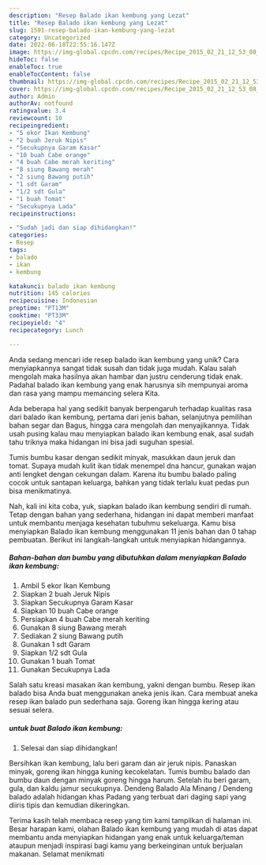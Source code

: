 ```yaml
---
description: "Resep Balado ikan kembung yang Lezat"
title: "Resep Balado ikan kembung yang Lezat"
slug: 1591-resep-balado-ikan-kembung-yang-lezat
category: Uncategorized
date: 2022-06-18T22:55:16.147Z
image: https://img-global.cpcdn.com/recipes/Recipe_2015_02_21_12_53_08_135_5c8913275be2eca9b1d6/680x482cq70/balado-ikan-kembung-foto-resep-utama.jpg
hideToc: false
enableToc: true
enableTocContent: false
thumbnail: https://img-global.cpcdn.com/recipes/Recipe_2015_02_21_12_53_08_135_5c8913275be2eca9b1d6/680x482cq70/balado-ikan-kembung-foto-resep-utama.jpg
cover: https://img-global.cpcdn.com/recipes/Recipe_2015_02_21_12_53_08_135_5c8913275be2eca9b1d6/680x482cq70/balado-ikan-kembung-foto-resep-utama.jpg
author: Admin
authorAv: notfound
ratingvalue: 3.4
reviewcount: 10
recipeingredient:
- "5 ekor Ikan Kembung"
- "2 buah Jeruk Nipis"
- "Secukupnya Garam Kasar"
- "10 buah Cabe orange"
- "4 buah Cabe merah keriting"
- "8 siung Bawang merah"
- "2 siung Bawang putih"
- "1 sdt Garam"
- "1/2 sdt Gula"
- "1 buah Tomat"
- "Secukupnya Lada"
recipeinstructions:

- "Sudah jadi dan siap dihidangkan!"
categories:
- Resep
tags:
- balado
- ikan
- kembung

katakunci: balado ikan kembung 
nutrition: 145 calories
recipecuisine: Indonesian
preptime: "PT13M"
cooktime: "PT33M"
recipeyield: "4"
recipecategory: Lunch

---
```





Anda sedang mencari ide resep balado ikan kembung yang unik? Cara menyiapkannya sangat tidak susah dan tidak juga mudah. Kalau salah mengolah maka hasilnya akan hambar dan justru cenderung tidak enak. Padahal balado ikan kembung yang enak harusnya sih mempunyai aroma dan rasa yang mampu memancing selera Kita.





Ada beberapa hal yang sedikit banyak berpengaruh terhadap kualitas rasa dari balado ikan kembung, pertama dari jenis bahan, selanjutnya pemilihan bahan segar dan Bagus, hingga cara mengolah dan menyajikannya. Tidak usah pusing kalau mau menyiapkan balado ikan kembung enak,      asal sudah tahu triknya maka hidangan ini bisa jadi suguhan spesial.














Tumis bumbu kasar dengan sedikit minyak, masukkan daun jeruk dan tomat. Supaya mudah kulit ikan tidak menempel dna hancur, gunakan wajan anti lengket dengan cekungan dalam. Karena itu bumbu balado paling cocok untuk santapan keluarga, bahkan yang tidak terlalu kuat pedas pun bisa menikmatinya.






Nah, kali ini kita coba, yuk, siapkan balado ikan kembung sendiri di rumah. Tetap dengan bahan yang sederhana, hidangan ini dapat memberi manfaat untuk membantu menjaga kesehatan tubuhmu sekeluarga. Kamu bisa menyiapkan Balado ikan kembung menggunakan 11 jenis bahan dan 0 tahap pembuatan. Berikut ini langkah-langkah untuk menyiapkan hidangannya.

<!--inarticleads1-->

##### Bahan-bahan dan bumbu yang dibutuhkan dalam menyiapkan Balado ikan kembung:

1. Ambil 5 ekor Ikan Kembung
1. Siapkan 2 buah Jeruk Nipis
1. Siapkan Secukupnya Garam Kasar
1. Siapkan 10 buah Cabe orange
1. Persiapkan 4 buah Cabe merah keriting
1. Gunakan 8 siung Bawang merah
1. Sediakan 2 siung Bawang putih
1. Gunakan 1 sdt Garam
1. Siapkan 1/2 sdt Gula
1. Gunakan 1 buah Tomat
1. Gunakan Secukupnya Lada


Salah satu kreasi masakan ikan kembung, yakni dengan bumbu. Resep ikan balado bisa Anda buat menggunakan aneka jenis ikan. Cara membuat aneka resep ikan balado pun sederhana saja. Goreng ikan hingga kering atau sesuai selera. 

<!--inarticleads2-->

#####  untuk buat Balado ikan kembung:


1. Selesai dan siap dihidangkan!

Bersihkan ikan kembung, lalu beri garam dan air jeruk nipis. Panaskan minyak, goreng ikan hingga kuning kecokelatan. Tumis bumbu balado dan bumbu daun dengan minyak goreng hingga harum. Setelah itu beri garam, gula, dan kaldu jamur secukupnya. Dendeng Balado Ala Minang / Dendeng balado adalah hidangan khas Padang yang terbuat dari daging sapi yang diiris tipis dan kemudian dikeringkan. 

Terima kasih telah membaca resep yang tim kami tampilkan di halaman ini. Besar harapan kami, olahan Balado ikan kembung yang mudah di atas dapat membantu anda menyiapkan hidangan yang enak untuk keluarga/teman ataupun menjadi inspirasi bagi kamu yang berkeinginan untuk berjualan makanan. Selamat menikmati
